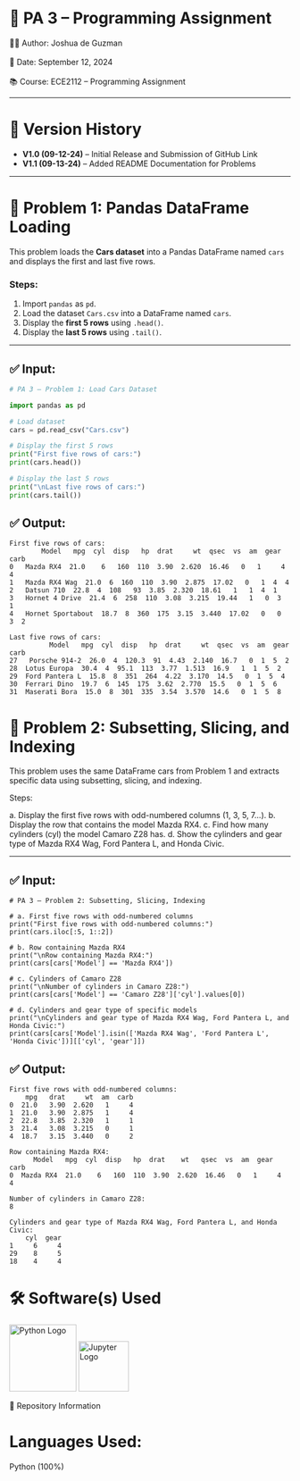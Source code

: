 # 📘 PA 3 – Programming Assignment  

👨‍💻 Author: Joshua de Guzman <br>  
📅 Date: September 12, 2024 <br>  
📚 Course: ECE2112 – Programming Assignment  

---

# 📌 Version History  

- **V1.0 (09-12-24)** – Initial Release and Submission of GitHub Link  
- **V1.1 (09-13-24)** – Added README Documentation for Problems  

---

# 📌 Problem 1: Pandas DataFrame Loading  

This problem loads the **Cars dataset** into a Pandas DataFrame named `cars` and displays the first and last five rows.  

### Steps:  
1. Import `pandas` as `pd`.  
2. Load the dataset `Cars.csv` into a DataFrame named `cars`.  
3. Display the **first 5 rows** using `.head()`.  
4. Display the **last 5 rows** using `.tail()`.  

---

## ✅ Input:  
```python
# PA 3 – Problem 1: Load Cars Dataset

import pandas as pd

# Load dataset
cars = pd.read_csv("Cars.csv")

# Display the first 5 rows
print("First five rows of cars:")
print(cars.head())

# Display the last 5 rows
print("\nLast five rows of cars:")
print(cars.tail())
```
## ✅ Output:  
```
First five rows of cars:
        Model   mpg  cyl  disp   hp  drat     wt  qsec  vs  am  gear  carb
0   Mazda RX4  21.0    6   160  110  3.90  2.620  16.46   0   1     4     4
1   Mazda RX4 Wag  21.0  6  160  110  3.90  2.875  17.02   0   1  4  4
2   Datsun 710  22.8  4  108   93  3.85  2.320  18.61   1   1  4  1
3   Hornet 4 Drive  21.4  6  258  110  3.08  3.215  19.44   1   0  3  1
4   Hornet Sportabout  18.7  8  360  175  3.15  3.440  17.02   0   0  3  2

Last five rows of cars:
          Model   mpg  cyl  disp   hp  drat     wt  qsec  vs  am  gear  carb
27   Porsche 914-2  26.0  4  120.3  91  4.43  2.140  16.7   0  1  5  2
28  Lotus Europa  30.4  4  95.1  113  3.77  1.513  16.9   1  1  5  2
29  Ford Pantera L  15.8  8  351  264  4.22  3.170  14.5   0  1  5  4
30  Ferrari Dino  19.7  6  145  175  3.62  2.770  15.5   0  1  5  6
31  Maserati Bora  15.0  8  301  335  3.54  3.570  14.6   0  1  5  8
```

# 📌 Problem 2: Subsetting, Slicing, and Indexing

This problem uses the same DataFrame cars from Problem 1 and extracts specific data using subsetting, slicing, and indexing.

Steps:

a. Display the first five rows with odd-numbered columns (1, 3, 5, 7...).
b. Display the row that contains the model Mazda RX4.
c. Find how many cylinders (cyl) the model Camaro Z28 has.
d. Show the cylinders and gear type of Mazda RX4 Wag, Ford Pantera L, and Honda Civic.

---

## ✅ Input:
```
# PA 3 – Problem 2: Subsetting, Slicing, Indexing

# a. First five rows with odd-numbered columns
print("First five rows with odd-numbered columns:")
print(cars.iloc[:5, 1::2])

# b. Row containing Mazda RX4
print("\nRow containing Mazda RX4:")
print(cars[cars['Model'] == 'Mazda RX4'])

# c. Cylinders of Camaro Z28
print("\nNumber of cylinders in Camaro Z28:")
print(cars[cars['Model'] == 'Camaro Z28']['cyl'].values[0])

# d. Cylinders and gear type of specific models
print("\nCylinders and gear type of Mazda RX4 Wag, Ford Pantera L, and Honda Civic:")
print(cars[cars['Model'].isin(['Mazda RX4 Wag', 'Ford Pantera L', 'Honda Civic'])][['cyl', 'gear']])
```

## ✅ Output:
```
First five rows with odd-numbered columns:
    mpg   drat     wt  am  carb
0  21.0   3.90  2.620   1     4
1  21.0   3.90  2.875   1     4
2  22.8   3.85  2.320   1     1
3  21.4   3.08  3.215   0     1
4  18.7   3.15  3.440   0     2

Row containing Mazda RX4:
      Model   mpg  cyl  disp   hp  drat    wt   qsec  vs  am  gear  carb
0  Mazda RX4  21.0    6   160  110  3.90  2.620  16.46   0   1     4     4

Number of cylinders in Camaro Z28:
8

Cylinders and gear type of Mazda RX4 Wag, Ford Pantera L, and Honda Civic:
    cyl  gear
1     6     4
29    8     5
18    4     4
```
# 🛠 Software(s) Used
<p align="left"> <img src="https://www.python.org/static/community_logos/python-logo.png" alt="Python Logo" width="120"/> <img src="https://jupyter.org/assets/homepage/main-logo.svg" alt="Jupyter Logo" width="90"/> </p>
📂 Repository Information

# Languages Used:

Python (100%)
